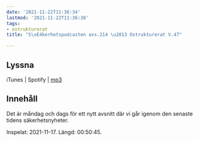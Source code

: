 ```yaml
---
date: '2021-11-22T11:36:34'
lastmod: '2021-11-22T11:36:38'
tags:
- ostrukturerat
title: "S\xE4kerhetspodcasten avs.214 \u2013 Ostrukturerat V.47"

---
```


## Lyssna





iTunes \| Spotify \| [mp3](https://traffic.libsyn.com/secure/sakerhetspodcasten/2021-11-17_Ostrukturerat.mp3)





## Innehåll





Det är måndag och dags för ett nytt avsnitt där vi går igenom den senaste tidens säkerhetsnyheter.





Inspelat: 2021-11-17. Längd: 00:50:45.




